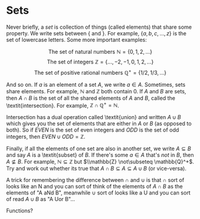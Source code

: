 # Sets


Never briefly, a *set* is collection of things (called elements) that share some property. We write sets between $\{$ and $\}$. For example, $\{a, b, c, ..., z\}$ is the set of lowercase letters. Some more important examples:


$$ \text{The set of natural numbers } \mathbb{N} = \{0, 1, 2, ...\} $$
$$\text{The set of integers } \mathbb{Z}= \{..., -2, -1, 0, 1, 2, ...\} $$
$$ \text{The set of positive rational numbers } \mathbb{Q}^+ = \{1/2, 1/3, ...\} $$

And so on. If $a$ is an element of a set $A$, we write $a \in A$. Sometimes, sets share elements. For example, $\mathbb{N}$ and $\mathbb{Z}$ both contain $0$. If $A$ and $B$ are sets, then $A \cap B$ is the set of all the shared elements of $A$ and $B$, called the \textit{intersection}. For example, $\mathbb{Z} \cap \mathbb{Q}^+ = \mathbb{N}$. 


Intersection has a dual operation called \textit{union} and written $A \cup B$ which gives you the set of elements that are either in $A$ or $B$ (as opposed to both). So if $EVEN$ is the set of even integers and $ODD$ is the set of odd integers, then $EVEN \cup ODD = \mathbb{Z}$. 



Finally, if all the elements of one set are also in another set, we write $A \subseteq B$ and say $A$ is a \textit{subset} of $B$. If there's some $a \in A$ that's *not* in $B$, then $A \not\subseteq B$. For example, $\mathbb{N} \subseteq \mathbb{Z}$ but $\\mathbb{Z} \not\subseteq \mathbb{Q}^+$. Try and work out whether its true that $A \cap B \subseteq A \subseteq A \cup B$ (or vice-versa).



A trick for remembering the difference between $\cap$ and $\cup$ is that $\cap$ sort of looks like an N and you can sort of think of the elements of $A \cap B$ as the elements of "A aNd B", meanwhile $\cup$ sort of looks like a U and you can sort of read $A \cup B$ as "A Uor B"...

Functions?

